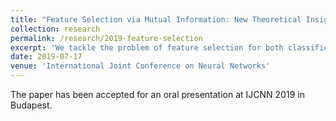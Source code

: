 ```yaml
---
title: "Feature Selection via Mutual Information: New Theoretical Insight"
collection: research
permalink: /research/2019-feature-selection
excerpt: 'We tackle the problem of feature selection for both classification and regression problems. We find a new bound for the classification and regression error achieved by the ideal classifier working on different subsets of features.'
date: 2019-07-17
venue: 'International Joint Conference on Neural Networks'
---
```


The paper has been accepted for an oral presentation at IJCNN 2019 in Budapest.

